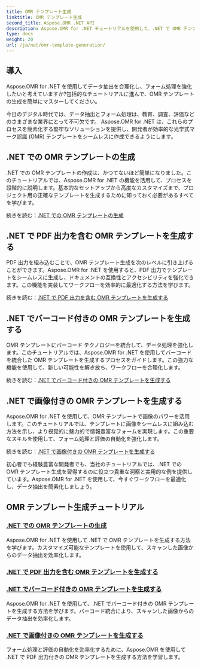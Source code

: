 ```yaml
---
title: OMR テンプレート生成
linktitle: OMR テンプレート生成
second_title: Aspose.OMR .NET API
description: Aspose.OMR for .NET チュートリアルを使用して、.NET で OMR テンプレートを簡単に生成する方法を学びます。今すぐデータ抽出を簡素化し、フォーム処理を効率化しましょう。
type: docs
weight: 20
url: /ja/net/omr-template-generation/
---
```

## 導入
Aspose.OMR for .NET を使用してデータ抽出を合理化し、フォーム処理を強化したいと考えていますか?包括的なチュートリアルに進んで、OMR テンプレートの生成を簡単にマスターしてください。

今日のデジタル時代では、データ抽出とフォーム処理は、教育、調査、評価などのさまざまな業界にとって不可欠です。 Aspose.OMR for .NET は、これらのプロセスを簡素化する堅牢なソリューションを提供し、開発者が効率的な光学式マーク認識 (OMR) テンプレートをシームレスに作成できるようにします。

## .NET での OMR テンプレートの生成

.NET での OMR テンプレートの作成は、かつてないほど簡単になりました。このチュートリアルでは、Aspose.OMR for .NET の機能を活用して、プロセスを段階的に説明します。基本的なセットアップから高度なカスタマイズまで、プロジェクト用の正確なテンプレートを生成するために知っておく必要があるすべてを学びます。

続きを読む：[.NET での OMR テンプレートの生成](./generate-omr-templates/)

## .NET で PDF 出力を含む OMR テンプレートを生成する

PDF 出力を組み込むことで、OMR テンプレート生成を次のレベルに引き上げることができます。Aspose.OMR for .NET を使用すると、PDF 出力でテンプレートをシームレスに生成し、ドキュメントの互換性とアクセシビリティを強化できます。この機能を実装してワークフローを効率的に最適化する方法を学びます。

続きを読む：[.NET で PDF 出力を含む OMR テンプレートを生成する](./generate-omr-templates-pdf/)

## .NET でバーコード付きの OMR テンプレートを生成する

OMR テンプレートにバーコード テクノロジーを統合して、データ処理を強化します。このチュートリアルでは、Aspose.OMR for .NET を使用してバーコードを統合した OMR テンプレートを生成するプロセスをガイドします。この強力な機能を使用して、新しい可能性を解き放ち、ワークフローを合理化します。

続きを読む：[.NET でバーコード付きの OMR テンプレートを生成する](./generate-omr-templates-barcode/)

## .NET で画像付きの OMR テンプレートを生成する

Aspose.OMR for .NET を使用して、OMR テンプレートで画像のパワーを活用します。このチュートリアルでは、テンプレートに画像をシームレスに組み込む方法を示し、より視覚的に魅力的で情報豊富なフォームを実現します。この重要なスキルを使用して、フォーム処理と評価の自動化を強化します。

続きを読む：[.NET で画像付きの OMR テンプレートを生成する](./generate-omr-templates-images/)

初心者でも経験豊富な開発者でも、当社のチュートリアルでは、.NET での OMR テンプレート生成を習得するのに役立つ貴重な洞察と実用的な例を提供しています。Aspose.OMR for .NET を使用して、今すぐワークフローを最適化し、データ抽出を簡素化しましょう。
## OMR テンプレート生成チュートリアル
### [.NET での OMR テンプレートの生成](./generate-omr-templates/)
Aspose.OMR for .NET を使用して .NET で OMR テンプレートを生成する方法を学びます。カスタマイズ可能なテンプレートを使用して、スキャンした画像からのデータ抽出を効率化します。
### [.NET で PDF 出力を含む OMR テンプレートを生成する](./generate-omr-templates-pdf/)
### [.NET でバーコード付きの OMR テンプレートを生成する](./generate-omr-templates-barcode/)
Aspose.OMR for .NET を使用して、.NET でバーコード付きの OMR テンプレートを生成する方法を学びます。バーコード統合により、スキャンした画像からのデータ抽出を効率化します。
### [.NET で画像付きの OMR テンプレートを生成する](./generate-omr-templates-images/)
フォーム処理と評価の自動化を効率化するために、Aspose.OMR を使用して .NET で PDF 出力付きの OMR テンプレートを生成する方法を学習します。